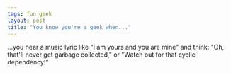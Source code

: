 ```yaml
---
tags: fun geek
layout: post
title: "You know you're a geek when..."
---
```




...you hear a music lyric like "I am yours and you are mine" and think: "Oh, that'll never get garbage collected," or "Watch out for that cyclic dependency!"


